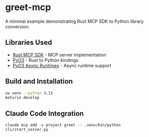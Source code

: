 # greet-mcp

A minimal example demonstrating Rust MCP SDK to Python library conversion.

## Libraries Used

- [Rust MCP SDK](https://github.com/modelcontextprotocol/rust-sdk/) - MCP server implementation
- [PyO3](https://github.com/PyO3/pyo3) - Rust to Python bindings
- [PyO3 Async Runtimes](https://github.com/PyO3/pyo3-async-runtimes) - Async runtime support

## Build and Installation

```bash
uv venv --python 3.13
maturin develop
```

## Claude Code Integration

```
claude mcp add -s project greet -- .venv/bin/python cli/start_server.py
```